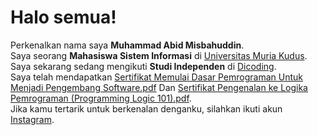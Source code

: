 # Halo semua! 

Perkenalkan nama saya **Muhammad Abid Misbahuddin**.\
Saya seorang **Mahasiswa Sistem Informasi** di [Universitas Muria Kudus](https://umk.ac.id/).\
Saya sekarang sedang mengikuti **Studi Independen** di [Dicoding](https://www.dicoding.com/).\
Saya telah mendapatkan [Sertifikat Memulai Dasar Pemrograman Untuk Menjadi Pengembang Software.pdf](https://github.com/muhammadabid00/muhammadabid00/files/8063282/Sertifikat.Memulai.Dasar.Pemrograman.Untuk.Menjadi.Pengembang.Software.pdf)
Dan [Sertifikat Pengenalan ke Logika Pemrograman (Programming Logic 101).pdf](https://github.com/muhammadabid00/muhammadabid00/files/8063290/Sertifikat.Pengenalan.ke.Logika.Pemrograman.Programming.Logic.101.pdf).\
Jika kamu tertarik untuk berkenalan denganku, silahkan ikuti akun [Instagram](https://www.instagram.com/bi.bid_/).

